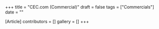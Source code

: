 +++
title = "CEC.com (Commercial)"
draft = false
tags = ["Commercials"]
date = ""

[Article]
contributors = []
gallery = []
+++